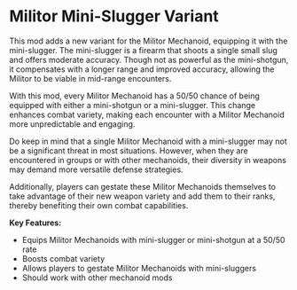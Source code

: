 # **Militor Mini-Slugger Variant**

This mod adds a new variant for the Militor Mechanoid, equipping it with the mini-slugger. The mini-slugger is a firearm that shoots a single small slug and offers moderate accuracy. Though not as powerful as the mini-shotgun, it compensates with a longer range and improved accuracy, allowing the Militor to be viable in mid-range encounters.

With this mod, every Militor Mechanoid has a 50/50 chance of being equipped with either a mini-shotgun or a mini-slugger. This change enhances combat variety, making each encounter with a Militor Mechanoid more unpredictable and engaging.

Do keep in mind that a single Militor Mechanoid with a mini-slugger may not be a significant threat in most situations. However, when they are encountered in groups or with other mechanoids, their diversity in weapons may demand more versatile defense strategies.

Additionally, players can gestate these Militor Mechanoids themselves to take advantage of their new weapon variety and add them to their ranks, thereby benefiting their own combat capabilities.

**Key Features:**

- Equips Militor Mechanoids with mini-slugger or mini-shotgun at a 50/50 rate
- Boosts combat variety
- Allows players to gestate Militor Mechanoids with mini-sluggers
- Should work with other mechanoid mods
